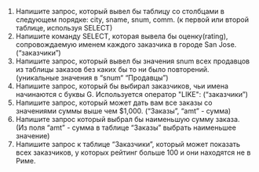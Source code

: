 1.	 Напишите запрос, который вывел бы таблицу со столбцами в следующем порядке: city, sname, snum, comm. (к первой или второй таблице, используя SELECT)
2.	 Напишите команду SELECT, которая вывела бы оценку(rating), сопровождаемую именем каждого заказчика в городе San Jose. (“заказчики”)
3.	 Напишите запрос, который вывел бы значения snum всех продавцов из таблицы заказов без каких бы то ни было повторений. (уникальные значения в  “snum“ “Продавцы”)
4.	Напишите запрос, который бы выбирал заказчиков, чьи имена начинаются с буквы G. Используется оператор "LIKE": (“заказчики”)
5. 	Напишите запрос, который может дать вам все заказы со значениями суммы выше чем $1,000. (“Заказы”, “amt”  - сумма)
6.	Напишите запрос который выбрал бы наименьшую сумму заказа.
 (Из поля “amt” - сумма в таблице “Заказы” выбрать наименьшее значение)
7. Напишите запрос к таблице “Заказчики”, который может показать всех заказчиков, у которых рейтинг больше 100 и они находятся не в Риме.
